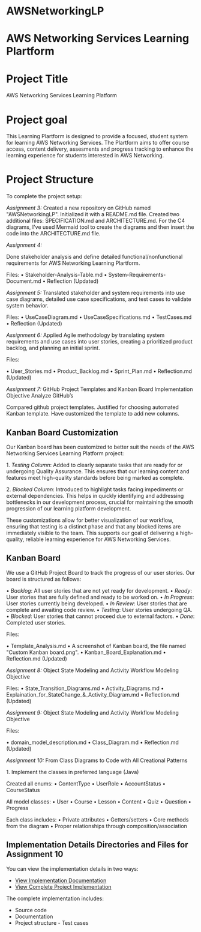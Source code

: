 # AWSNetworkingLP

# AWS Networking Services Learning Plartform

# Project Title
AWS Networking Services Learning Platform

# Project goal
This Learning Plartform is designed to provide a focused, student system for learning AWS Networking Services. The Plartform aims to offer course access, content delivery, assesments and progress tracking to enhance the learning experience for students interested in AWS Networking.

# Project Structure

To complete the project setup:

*Assignment 3:*
Created a new repository on GitHub named "AWSNetworkingLP".
Initialized it with a README.md file.
Created two additional files: SPECIFICATION.md and ARCHITECTURE.md.
For the C4 diagrams, I've used Mermaid tool to create the diagrams and then insert the code into the ARCHITECTURE.md file.

*Assignment 4:*

Done stakeholder analysis and define detailed functional/nonfunctional requirements for AWS Networking Learning Plartform.

Files:
•⁠  ⁠Stakeholder-Analysis-Table.md
•⁠  ⁠System-Requirements-Document.md
•⁠  ⁠Reflection (Updated)

*Assignment 5:*
Translated stakeholder and system requirements into use case diagrams, detailed use case specifications, and test cases to validate system behavior.

Files:
•⁠  ⁠UseCaseDiagram.md
•⁠  ⁠UseCaseSpecifications.md
•⁠  ⁠TestCases.md
•⁠  ⁠Reflection (Updated)

*Assignment 6:*
Applied Agile methodology by translating system requirements and use cases into user stories, creating a prioritized product backlog, and planning an initial sprint.

Files:

•⁠  ⁠User_Stories.md
•⁠  ⁠Product_Backlog.md
•⁠  ⁠Sprint_Plan.md
•⁠  ⁠Reflection.md (Updated)

*Assignment 7:* GitHub Project Templates and Kanban Board Implementation Objective Analyze GitHub’s

Compared github project templates. Justified for choosing automated Kanban template. Have customized the template to add new columns.

## Kanban Board Customization

Our Kanban board has been customized to better suit the needs of the AWS Networking Services Learning Platform project:

1.⁠ ⁠*Testing Column*: Added to clearly separate tasks that are ready for or undergoing Quality Assurance. This ensures that our learning content and features meet high-quality standards before being marked as complete.

2.⁠ ⁠*Blocked Column*: Introduced to highlight tasks facing impediments or external dependencies. This helps in quickly identifying and addressing bottlenecks in our development process, crucial for maintaining the smooth progression of our learning platform development.

These customizations allow for better visualization of our workflow, ensuring that testing is a distinct phase and that any blocked items are immediately visible to the team. This supports our goal of delivering a high-quality, reliable learning experience for AWS Networking Services.

## Kanban Board

We use a GitHub Project Board to track the progress of our user stories. Our board is structured as follows:

•⁠  ⁠*Backlog*: All user stories that are not yet ready for development.
•⁠  ⁠*Ready*: User stories that are fully defined and ready to be worked on.
•⁠  ⁠*In Progress*: User stories currently being developed.
•⁠  ⁠*In Review*: User stories that are complete and awaiting code review.
•⁠  ⁠*Testing*: User stories undergoing QA.
•⁠  ⁠*Blocked*: User stories that cannot proceed due to external factors.
•⁠  ⁠*Done*: Completed user stories.

Files:

•⁠  ⁠Template_Analysis.md
•⁠  ⁠A screenshot of Kanban board, the file named "Custom Kanban board.png".
•⁠  ⁠Kanban_Board_Explanation.md
•⁠  ⁠Reflection.md (Updated)

*Assignment 8:* Object State Modeling and Activity Workflow Modeling Objective

Files:
•⁠  ⁠State_Transition_Diagrams.md
•⁠  ⁠Activity_Diagrams.md
•⁠  ⁠Explaination_for_StateChange_&_Activity_Diagram.md
•⁠  ⁠Reflection.md (Updated)

*Assignment 9:* Object State Modeling and Activity Workflow Modeling Objective

Files:

•⁠  ⁠domain_model_description.md
•⁠  ⁠Class_Diagram.md
•⁠  ⁠Reflection.md (Updated)

*Assignment 10:*  From Class Diagrams to Code with All Creational Patterns

1.⁠ ⁠Implement the classes in preferred language (Java)

Created all enums:
•⁠  ⁠ContentType
•⁠  ⁠UserRole
•⁠  ⁠AccountStatus
•⁠  ⁠CourseStatus

All model classes:
•⁠  ⁠User
•⁠  ⁠Course
•⁠  ⁠Lesson
•⁠  ⁠Content
•⁠  ⁠Quiz
•⁠  ⁠Question
•⁠  ⁠Progress

Each class includes:
•⁠  ⁠Private attributes
•⁠  ⁠Getters/setters
•⁠  ⁠Core methods from the diagram
•⁠  ⁠Proper relationships through composition/association

## Implementation Details Directories and Files for Assignment 10

You can view the implementation details in two ways:
- [View Implementation Documentation](/IdeaProjects/aws-learning-platform/Implementation.md)
- [View Complete Project Implementation](/IdeaProjects/aws-learning-platform)

The complete implementation includes:
- Source code
- Documentation
- Project structure
- Test cases
